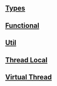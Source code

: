 ## [Types](concepts/types)

## [Functional](concepts/functional)

## [Util](concepts/util)

## [Thread Local](concepts/thread%20local)

## [Virtual Thread](concepts/virtual%20thread)